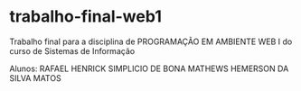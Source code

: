 # trabalho-final-web1
Trabalho final para a disciplina de PROGRAMAÇÃO EM AMBIENTE WEB I do curso de Sistemas de Informação

Alunos:
RAFAEL HENRICK SIMPLICIO DE BONA 
MATHEWS HEMERSON DA SILVA MATOS
